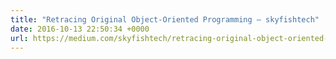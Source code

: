 ```yaml
---
title: "Retracing Original Object-Oriented Programming – skyfishtech"
date: 2016-10-13 22:50:34 +0000
url: https://medium.com/skyfishtech/retracing-original-object-oriented-programming-f8b689c4ce50
---
```

